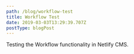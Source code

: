 ```yaml
---
path: /blog/workflow-test
title: Workflow Test
date: 2019-03-03T13:29:39.707Z
postType: blogPost
---
```

Testing the Workflow functionality in Netlify CMS.
